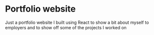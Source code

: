 # Portfolio website
Just a portfolio website I built using React to show a bit about myself to employers and to show off some of the projects I worked on

